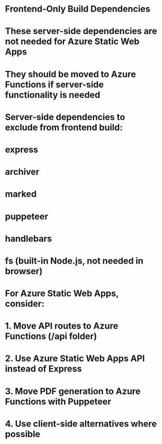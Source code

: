 # Frontend-Only Build Dependencies
# These server-side dependencies are not needed for Azure Static Web Apps
# They should be moved to Azure Functions if server-side functionality is needed

# Server-side dependencies to exclude from frontend build:
# express
# archiver
# marked
# puppeteer
# handlebars
# fs (built-in Node.js, not needed in browser)

# For Azure Static Web Apps, consider:
# 1. Move API routes to Azure Functions (/api folder)
# 2. Use Azure Static Web Apps API instead of Express
# 3. Move PDF generation to Azure Functions with Puppeteer
# 4. Use client-side alternatives where possible
